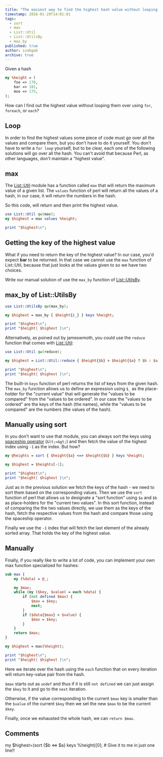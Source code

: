 ```yaml
---
title: "The easiest way to find the highest hash value without looping through all of them (max)"
timestamp: 2016-01-29T14:01:01
tags:
  - sort
  - max
  - List::Util
  - List::UtilsBy
  - max_by
published: true
author: szabgab
archive: true
---
```



Given a hash 

```perl
my %height = (
    foo => 170,
    bar => 181,
    moo => 175,
);
```

How can I find out the highest value without looping them over using `for`, `foreach`, or `each`?


## Loop

In order to find the highest values some piece of code must go over all the values and compare them, but you don't have to do it
yourself. You don't have to write a `for loop` yourself, but to be clear, each one of the following solutions will go over
all the hash. You can't avoid that because Perl, as other languages, don't maintain a "highest value".

## max

The [List::Util](https://metacpan.org/pod/List::Util) module has a function called `max` that will return
the maximum value of a given list. The `values` function of perl will return all the values of a hash, in our case, it will
return the numbers in the hash.

So this code, will return and then print the highest value.

```perl
use List::Util qw(max);
my $highest = max values %height;

print "$highest\n";
```


## Getting the key of the highest value

What if you need to return the key of the highest value? In our case, you'd expect **bar** to be returned.
In that case we cannot use the `max` function of List::Util, because that just looks at the values given to
so we have two choices.

Write our manual solution of use the `max_by` function of [List::UtilsBy](https://metacpan.org/pod/List::UtilsBy).

## max_by of List::UtilsBy

```perl
use List::UtilsBy qw(max_by);

my $highest = max_by { $height{$_} } keys %height;

print "$highest\n";
print "$height{ $highest }\n";
```

Alternatively, as poined out by jameswmoth, you could use the `reduce` function that comes with
[List::Util](https://metacpan.org/pod/List::Util):

```perl
use List::Util qw(reduce);

my $highest = List::Util::reduce { $height{$b} > $height{$a} ? $b : $a } keys %height;

print "$highest\n";
print "$height{ $highest }\n";
```

The built-in `keys` function of perl returns the list of keys from the given hash.
The `max_by` function allows us to define an expression using `$_` as the place-holder for the "current value"
that will generate the "values to be compared" from the "values to be ordered".
In our case the "values to be ordered" are the keys of the hash (the names),
while the "values to be compared" are the numbers (the values of the hash).

## Manually using sort

In you don't want to use that module, you can always sort the keys using
[spaceship operator](/sorting-arrays-in-perl) (`&lt;=&gt;`) and then fetch the value of the
highest index using `-1` as the index. But how?

```perl
my @heights = sort { $height{$a} <=> $height{$b} } keys %height;

my $highest = $heights[-1];

print "$highest\n";
print "$height{ $highest }\n";
```

Just as in the previous solution we fetch the keys of the hash - we need to sort them based on the corresponding values.
Then we use the `sort` function of perl that allows us to designate a "sort function" using `$a` and `$b`
as place-holders for the "current two values". In this sort function, instead of comparing the the two values directly,
we use them as the keys of the hash, fetch the respective values from the hash and compare those using the spaceship operator.

Finally we use the `-1` index that will fetch the last element of the already sorted array. That holds the key of the highest value.

## Manually

Finally, if you really like to write a lot of code, you can implement your own max function specialized for hashes:

```perl
sub max {
    my (%data) = @_;

    my $max;
    while (my ($key, $value) = each %data) {
        if (not defined $max) {
            $max = $key;
            next;
        }
        if ($data{$max} < $value) {
            $max = $key;
        }
    }
    return $max;
}

my $highest = max(%height);

print "$highest\n";
print "$height{ $highest }\n";
```

Here we iterate over the hash using the `each` function that on every iteration
will return key-value pair from the hash.

`$max` starts out as `undef` and thus if it is still `not defined` we can just assign the
`$key` to it and go to the `next` iteration.

Otherwise, if the value corresponding to the current `$max` key is
smaller than the `$value` of the current `$key`
then we set the new `$max` to be the current `$key`.

Finally, once we exhausted the whole hash, we can `return $max`.

## Comments

my $highest=(sort {$b <=> $a} keys %height)[0]; # Give it to me in just one line!!

